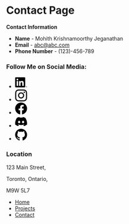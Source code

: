 # Contact Page

**Contact Information**

- **Name** - Mohith Krishnamoorthy Jeganathan
- **Email** - abc@abc.com
- **Phone Number** - (123)-456-789


### Follow Me on Social Media:

- ![LinkedIn](images/linkedin.png) 
- ![Instagram](images/instagram.png) 
- ![Facebook](images/facebook.png) 
- ![Discord](images/discord.png) 
- ![GitHub](images/github.png) 

### Location
123 Main Street,

Toronto, Ontario, 

M9W 5L7



- [Home](index.markdown)
- [Projects](projects.markdown)
- [Contact](contact.markdown)